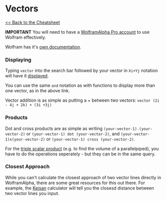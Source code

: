 # Vectors

[<= Back to the Cheatsheet](../WolframCheatsheet.md)

**IMPORTANT** You will need to have a [WolframAlpha Pro account](https://www.imperial.ac.uk/admin-services/ict/self-service/computers-printing/devices-and-software/get-software/get-software-for-students/wolfram-alpha-pro/) to use Wolfram effectively.

Wolfram has it's [own documentation](https://www.wolframalpha.com/examples/mathematics/linear-algebra/vectors/).

### Displaying
Typing ```vector``` into the search bar followed by your vector in ```Xi+Yj``` notation will have it [displayed](https://www.wolframalpha.com/input/?i=vector+2i+-+4j+%2B+2k+and+3i+%2B3j).

You can use the same ```and``` notation as with functions to display more than one vector, as in the above link.

Vector addition is as simple as putting a + between two vectors: ```vector (2i - 4j + 2k) + (3i +3j)```

### Products
Dot and cross products are as simple as writing ```(your-vector-1).(your-vector-2)``` or ```(your-vector-1) dot (your-vector-2)```, and ```(your-vector-1)x(your-vector-2)``` or ```(your-vector-1) cross (your-vector-2)```.

For the [triple scalar product](https://www.wolframalpha.com/input/?i=%283i-2j%2B4k%29x%285i-4j-2k%29.%282i-2j-8k%29) (e.g. to find the volume of a parallelpiped), you have to do the operations seperately - but they can be in the same query.

### Closest Approach
While you can't calculate the closest approach of two vector lines directly in WolframAlpha, there are some great resources for this out there. For example, the [Keisan](https://keisan.casio.com/exec/system/1223531414) calculator will tell you the closesd distance between two vector lines you input.